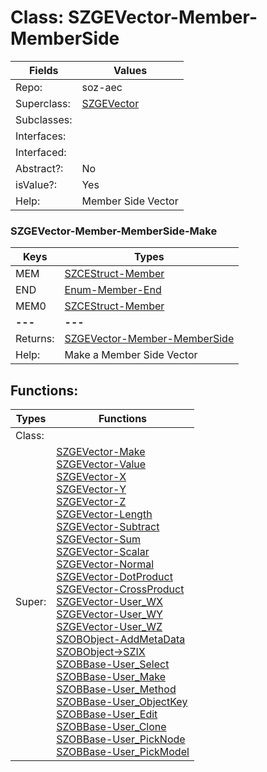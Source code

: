 
# Class:	SZGEVector-Member-MemberSide

| Fields | Values |
| --------- | --------- |
| Repo: | soz-aec |
| Superclass: | [SZGEVector](SZGEVector.html) |
| Subclasses: |  |
| Interfaces: |  |
| Interfaced: |  |
| Abstract?: | No |
| isValue?: | Yes |
| Help: | Member Side Vector |

### SZGEVector-Member-MemberSide-Make

| Keys | Types |
| --------- | --------- |
| MEM | [SZCEStruct-Member](SZCEStruct-Member.html) |
| END | [Enum-Member-End](Enum-Member-End.html) |
| MEM0 | [SZCEStruct-Member](SZCEStruct-Member.html) |
| **---** | **---** |
| Returns: | [SZGEVector-Member-MemberSide](SZGEVector-Member-MemberSide.html) |
| Help: | Make a Member Side Vector |


## Functions:

| Types | Functions |
| --------- | --------- |
| Class: |  |
| Super: | [SZGEVector-Make](SZGEVector.html) <br> [SZGEVector-Value](SZGEVector.html) <br> [SZGEVector-X](SZGEVector.html) <br> [SZGEVector-Y](SZGEVector.html) <br> [SZGEVector-Z](SZGEVector.html) <br> [SZGEVector-Length](SZGEVector.html) <br> [SZGEVector-Subtract](SZGEVector.html) <br> [SZGEVector-Sum](SZGEVector.html) <br> [SZGEVector-Scalar](SZGEVector.html) <br> [SZGEVector-Normal](SZGEVector.html) <br> [SZGEVector-DotProduct](SZGEVector.html) <br> [SZGEVector-CrossProduct](SZGEVector.html) <br> [SZGEVector-User_WX](SZGEVector.html) <br> [SZGEVector-User_WY](SZGEVector.html) <br> [SZGEVector-User_WZ](SZGEVector.html) <br> [SZOBObject-AddMetaData](SZOBObject.html) <br> [SZOBObject->SZIX](SZOBObject.html) <br> [SZOBBase-User_Select](SZOBBase.html) <br> [SZOBBase-User_Make](SZOBBase.html) <br> [SZOBBase-User_Method](SZOBBase.html) <br> [SZOBBase-User_ObjectKey](SZOBBase.html) <br> [SZOBBase-User_Edit](SZOBBase.html) <br> [SZOBBase-User_Clone](SZOBBase.html) <br> [SZOBBase-User_PickNode](SZOBBase.html) <br> [SZOBBase-User_PickModel](SZOBBase.html) |


